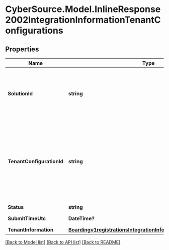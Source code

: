 # CyberSource.Model.InlineResponse2002IntegrationInformationTenantConfigurations
## Properties

Name | Type | Description | Notes
------------ | ------------- | ------------- | -------------
**SolutionId** | **string** | The solutionId is the unique identifier for this system resource. Partner can use it to reference the specific solution through out the system.  | [optional] 
**TenantConfigurationId** | **string** | The tenantConfigurationId is the unique identifier for this system resource. You will see various places where it must be referenced in the URI path, or when querying the hierarchy for ancestors or descendants.  | [optional] 
**Status** | **string** |  | [optional] 
**SubmitTimeUtc** | **DateTime?** | Time of request in UTC. | [optional] 
**TenantInformation** | [**Boardingv1registrationsIntegrationInformationTenantInformation**](Boardingv1registrationsIntegrationInformationTenantInformation.md) |  | [optional] 

[[Back to Model list]](../README.md#documentation-for-models) [[Back to API list]](../README.md#documentation-for-api-endpoints) [[Back to README]](../README.md)

